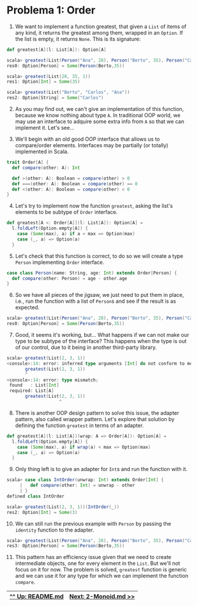# Problema 1: Order

1. We want to implement a function greatest, that given a `List` of items of any kind, it returns the greatest among them, wrapped in an `Option`. If the list is empty, it returns `None`. This is its signature:

```scala
def greatest[A](l: List[A]): Option[A]

scala> greatest(List(Person("Ana", 28), Person("Berto", 35), Person("Carlos", 18)))
res0: Option[Person] = Some(Person(Berto,35))

scala> greatest(List(28, 35, 1))
res1: Option[Int] = Some(35)

scala> greatest(List("Berto", "Carlos", "Ana"))
res2: Option[String] = Some("Carlos")
```

2. As you may find out, we can't give an implementation of this function, because we know nothing about type `A`. In traditional OOP world, we may use an interface to adquire some extra info from `A` so that we can implement it. Let's see...

3. We'll begin with an old good OOP interface that allows us to compare/order elements. Interfaces may be partially (or totally) implemented in Scala.

```scala
trait Order[A] {
  def compare(other: A): Int

  def >(other: A): Boolean = compare(other) > 0
  def ===(other: A): Boolean = compare(other) == 0
  def <(other: A): Boolean = compare(other) < 0
}
```

4. Let's try to implement now the function `greatest`, asking the list's elements to be subtype of `Order` interface.

```scala
def greatest[A <: Order[A]](l: List[A]): Option[A] =
  l.foldLeft(Option.empty[A]) {
    case (Some(max), a) if a < max => Option(max)
    case (_, a) => Option(a)
  }
```

5. Let's check that this function is correct, to do so we will create a type `Person` implementing `Order` interface.

```scala
case class Person(name: String, age: Int) extends Order[Person] {
  def compare(other: Person) = age - other.age
}
```

6. So we have all pieces of the jigsaw, we just need to put them in place, i.e., run the function with a list of `Person`s and see if the result is as expected.

```scala
scala> greatest(List(Person("Ana", 28), Person("Berto", 35), Person("Carlos", 18)))
res0: Option[Person] = Some(Person(Berto,35))
```

7. Good, it seems it's working, but... What happens if we can not make our type to be subtype of the interface? This happens when the type is out of our control, due to it being in another third-party library.

```scala
scala> greatest(List(2, 3, 1))
<console>:14: error: inferred type arguments [Int] do not conform to method greatest's type parameter bounds [A <: Order[A]]
       greatest(List(2, 3, 1))
       ^
<console>:14: error: type mismatch;
 found   : List[Int]
 required: List[A]
       greatest(List(2, 3, 1))
                    ^
```

8. There is another OOP design pattern to solve this issue, the adapter pattern, also called wrapper pattern. Let's explore that solution by defining the function `greatest` in terms of an adapter.

```scala
def greatest[A](l: List[A])(wrap: A => Order[A]): Option[A] =
  l.foldLeft(Option.empty[A]) {
    case (Some(max), a) if wrap(a) < max => Option(max)
    case (_, a) => Option(a)
  }
```

9. Only thing left is to give an adapter for `Int`s and run the function with it.

```scala
scala> case class IntOrder(unwrap: Int) extends Order[Int] {
     |   def compare(other: Int) = unwrap - other
     | }
defined class IntOrder

scala> greatest(List(2, 3, 1))(IntOrder(_))
res2: Option[Int] = Some(3)
```

10. We can still run the previous example with `Person` by passing the `identity` function to the adapter.

```scala
scala> greatest(List(Person("Ana", 28), Person("Berto", 35), Person("Carlos", 18)))(identity)
res3: Option[Person] = Some(Person(Berto,35))
```

11. This pattern has an efficiency issue given that we need to create intermediate objects, one for every element in the `List`. But we'll not focus on it for now. The problem is solved, `greatest` function is generic and we can use it for any type for which we can implement the function `compare`.

| [^^ Up: README.md](README.md) | [Next: 2-Monoid.md >>](2-Monoid.md) |
| :--- | ---: |
